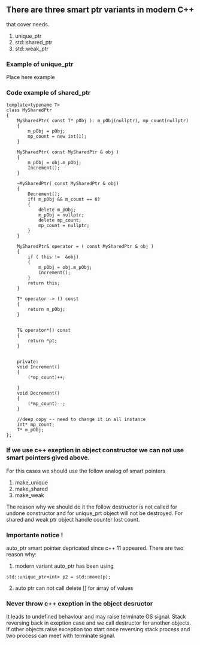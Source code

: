 ## There are three smart ptr variants in modern C++
that cover needs.

1. unique_ptr
2. std::shared_ptr
3. std::weak_ptr

### Example of unique_ptr
 
 Place here example
 
 ### Code example of shared_ptr
 
```
template<typename T>
class MySharedPtr
{    
    MySharedPtr( const T* pObj ): m_pObj(nullptr), mp_count(nullptr)
    {
        m_pObj = pObj;
        mp_count = new int(1);
    }
    
    MySharedPtr( const MySharedPtr & obj )
    {
        m_pObj = obj.m_pObj;
        Increment();                  
    }
    
    ~MySharedPtr( const MySharedPtr & obj)    
    {   
        Decrement();
        if( m_pObj && m_count == 0)
        {
            delete m_pObj;
            m_pObj = nullptr;
            delete mp_count;
            mp_count = nullptr;
        }
    }

    MySharedPtr& operator = ( const MySharedPtr & obj )
    {
        if ( this !=  &obj)
        {
            m_pObj = obj.m_pObj;
            Increment();                   
        }        
        return this;
    }
    
    T* operator -> () const 
    {
        return m_pObj;
    }
    
    
    T& operator*() const 
    {
        return *pt; 
    }
    
    
    private:
    void Increment()
    {
        (*mp_count)++;
        
    }
    void Decrement()
    {
        (*mp_count)--;
    }
    
    //deep copy -- need to change it in all instance
    int* mp_count;
    T* m_pObj;
};
```

### If we use c++ exeption in object constructor we can not use smart pointers gived above.

For this cases we should use the follow analog of smart pointers 
1. make_unique
2. make_shared
3. make_weak

The reason why we should do it the follow destructor is not called for undone constructor and for unique_prt object will not be destroyed. For shared and weak ptr object handle counter lost count. 

### Importante notice !

auto_ptr smart pointer depricated since c++ 11 appeared.
There are two reason  why:
1. modern variant auto_ptr has been using 

```
std::unique_ptr<int> p2 = std::move(p);
```

2. auto ptr can not call delete [] for array of values

### Never throw c++ exeption in the object desructor 
It leads to undefined behaviour and may raise terminate OS signal. Stack reversing back in exeption case and we call destructor for another objects. If other objects raise exception too start once reversing stack process and two process can meet with terminate signal.



